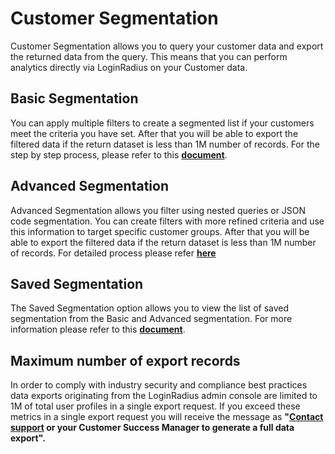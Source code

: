 # Customer Segmentation

Customer Segmentation allows you to query your customer data and export the returned data from the query. This means that you can perform analytics directly via LoginRadius on your Customer data.

## Basic Segmentation

You can apply multiple filters to create a segmented list if your customers meet the criteria you have set. After that you will be able to export the filtered data if the return dataset is less than 1M number of records. For the step by step process, please refer to this [**document**](/customer-management/customer-segmentation/basic-segmentation/).

## Advanced Segmentation

Advanced Segmentation allows you filter using nested queries or JSON code segmentation. You can create filters with more refined criteria and use this information to target specific customer groups. After that you will be able to export the filtered data if the return dataset is less than 1M number of records. For detailed process please refer [**here**](/customer-management/customer-segmentation/advanced-segmentation/)

## Saved Segmentation

The Saved Segmentation option allows you to view the list of saved segmentation from the Basic and Advanced segmentation. For more information please refer to this [**document**](/customer-management/customer-segmentation/save-segmentation/).

## Maximum number of export records

In order to comply with industry security and compliance best practices data exports originating from the LoginRadius admin console are limited to 1M of total user profiles in a single export request. If you exceed these metrics in a single export request you will receive the message as **"[Contact support](https://adminconsole.loginradius.com/support/tickets/open-a-new-ticket) or your Customer Success Manager to generate a full data export".**